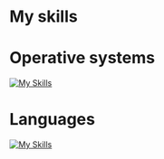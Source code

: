 # My skills

# Operative systems
[![My Skills](https://skillicons.dev/icons?i=linux,win)](https://skillicons.dev)

# Languages
[![My Skills](https://skillicons.dev/icons?i=bash,rust,c,cpp,docker)](https://skillicons.dev)


